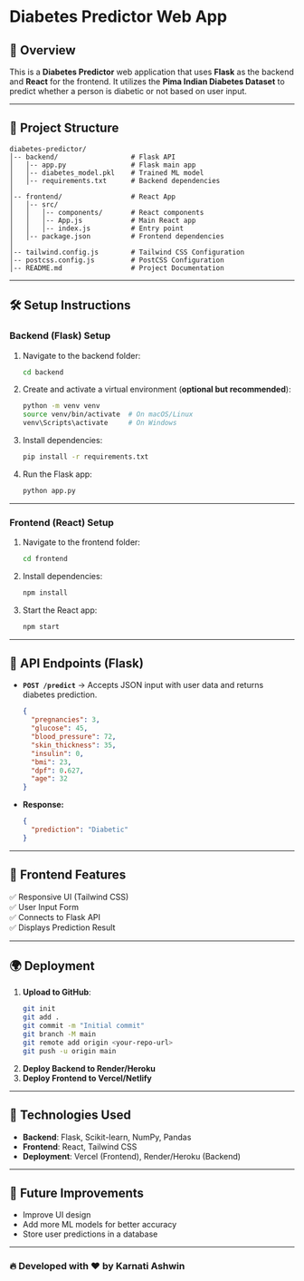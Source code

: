 # Diabetes Predictor Web App

## 🚀 Overview

This is a **Diabetes Predictor** web application that uses **Flask** as the backend and **React** for the frontend. It utilizes the **Pima Indian Diabetes Dataset** to predict whether a person is diabetic or not based on user input.

---

## 📂 Project Structure

```
diabetes-predictor/
│-- backend/                  # Flask API
│   │-- app.py                # Flask main app
│   │-- diabetes_model.pkl    # Trained ML model
│   │-- requirements.txt      # Backend dependencies
│
│-- frontend/                 # React App
│   │-- src/
│   │   │-- components/       # React components
│   │   │-- App.js            # Main React app
│   │   │-- index.js          # Entry point
│   │-- package.json          # Frontend dependencies
│
│-- tailwind.config.js        # Tailwind CSS Configuration
│-- postcss.config.js         # PostCSS Configuration
│-- README.md                 # Project Documentation
```

---

## 🛠️ Setup Instructions

### **Backend (Flask) Setup**

1. Navigate to the backend folder:
   ```bash
   cd backend
   ```
2. Create and activate a virtual environment (**optional but recommended**):
   ```bash
   python -m venv venv
   source venv/bin/activate  # On macOS/Linux
   venv\Scripts\activate     # On Windows
   ```
3. Install dependencies:
   ```bash
   pip install -r requirements.txt
   ```
4. Run the Flask app:
   ```bash
   python app.py
   ```

---

### **Frontend (React) Setup**

1. Navigate to the frontend folder:
   ```bash
   cd frontend
   ```
2. Install dependencies:
   ```bash
   npm install
   ```
3. Start the React app:
   ```bash
   npm start
   ```

---

## 📡 API Endpoints (Flask)

- **`POST /predict`** → Accepts JSON input with user data and returns diabetes prediction.
  ```json
  {
    "pregnancies": 3,
    "glucose": 45,
    "blood_pressure": 72,
    "skin_thickness": 35,
    "insulin": 0,
    "bmi": 23,
    "dpf": 0.627,
    "age": 32
  }
  ```
- **Response:**
  ```json
  {
    "prediction": "Diabetic"
  }
  ```

---

## 🎨 Frontend Features

✅ Responsive UI (Tailwind CSS)\
✅ User Input Form\
✅ Connects to Flask API\
✅ Displays Prediction Result

---

## 🌍 Deployment

1. **Upload to GitHub**:
   ```bash
   git init
   git add .
   git commit -m "Initial commit"
   git branch -M main
   git remote add origin <your-repo-url>
   git push -u origin main
   ```
2. **Deploy Backend to Render/Heroku**
3. **Deploy Frontend to Vercel/Netlify**

---

## 🤖 Technologies Used

- **Backend**: Flask, Scikit-learn, NumPy, Pandas
- **Frontend**: React, Tailwind CSS
- **Deployment**: Vercel (Frontend), Render/Heroku (Backend)

---

## 📌 Future Improvements

- Improve UI design
- Add more ML models for better accuracy
- Store user predictions in a database

---

### 🔥 Developed with ❤️ by Karnati Ashwin

